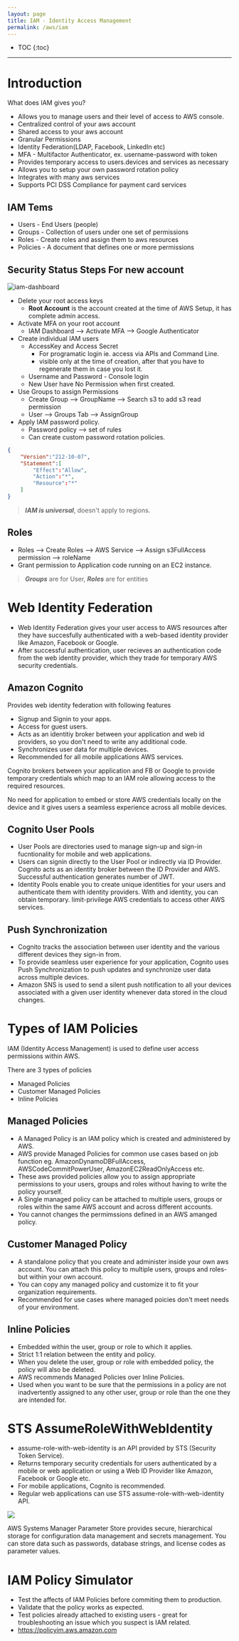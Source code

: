 ```yaml
---
layout: page
title: IAM - Identity Access Management
permalink: /aws/iam
---
```


- TOC
{:toc}

---

# Introduction

What does IAM gives you?
* Allows you to manage users and their level of access to AWS console.
* Centralized control of your aws account
* Shared access to your aws account
* Granular Permissions
* Identity Federation(LDAP, Facebook, LinkedIn etc)
* MFA - Multifactor Authenticator, ex. username-password with token
* Provides temporary access to users.devices and services as necessary
* Allows you to setup your own password rotation policy
* Integrates with many aws services
* Supports PCI DSS Compliance for payment card services

## IAM Tems
* Users - End Users (people)
* Groups - Collection of users under one set of permissions
* Roles - Create roles and assign them to aws resources
* Policies - A document that defines one or more permissions

## Security Status Steps For new account

![iam-dashboard]({{site.cdn}}/aws/iam/iam-dashboard.png)

* Delete your root access keys
    - **Root Account** is the account created at the time of AWS Setup, it has complete admin access.
* Activate MFA on your root account
    - IAM Dashboard --> Activate MFA --> Google Authenticator
* Create individual IAM users
    - AccessKey and Access Secret 
        - For programatic login ie. access via APIs and Command Line.
        - visible only at the time of creation, after that you have to regenerate them in case you lost it.
    - Username and Password - Console login
    - New User have No Permission when first created.
* Use Groups to assign Permissions
    - Create Group --> GroupName --> Search s3 to add s3 read permission
    - User --> Groups Tab --> AssignGroup
* Apply IAM password policy.
    - Password policy --> set of rules
    - Can create custom password rotation policies.

```json
{
    "Version":"212-10-07",
    "Statement":[
        "Effect":"Allow",
        "Action":"*",
        "Resource":"*"
    ]
}
```

> ***IAM is universal***, doesn't apply to regions.

## Roles
* Roles --> Create Roles --> AWS Service --> Assign s3FullAccess permission --> roleName
* Grant permission to Application code running on an EC2 instance.

> ***Groups*** are for User, ***Roles*** are for entities

# Web Identity Federation

- Web Identity Federation gives your user access to AWS resources after they have succesfully authenticated with a web-based identity provider like Amazon, Facebook or Google.
- After successful authentication, user recieves an authentication code from the web identity provider, which they trade for temporary AWS security credentials.

## Amazon Cognito
Provides web identity federation with following features
- Signup and Signin to your apps.
- Access for guest users.
- Acts as an identitiy broker between your application and web id providers, so you don't need to write any additional code.
- Synchronizes user data for multiple devices.
- Recommended for all mobile applications AWS services.

Cognito brokers between your application and FB or Google to provide temporary credentials which map to an IAM role allowing access to the required resources.

No need for application to embed or store AWS credentials locally on the device and it gives users a seamless experience across all mobile devices.

## Cognito User Pools
- User Pools are directories used to manage sign-up and sign-in fucntionality for mobile and web applications.
- Users can signin directly to the User Pool or indirectly via ID Provider. Cognito acts as an identity broker between the ID Provider and AWS. Successful authentication generates number of JWT.
- Identity Pools enable you to create unique identities for your users and authenticate them with identity providers. With and identity, you can obtain temporary. limit-privilege AWS credentials to access other AWS services.

## Push Synchronization
- Cognito tracks the association between user identity and the various different devices they sign-in from.
- To provide seamless user experience for your application, Cognito uses Push Synchronization to push updates and synchronize user data across multiple devices.
- Amazon SNS is used to send a silent push notification to all your devices associated with a given user identity whenever data stored in the cloud changes.

# Types of IAM Policies

IAM (Identity Access Management) is used to define user access permissions within AWS.

There are 3 types of policies
- Managed Policies
- Customer Managed Policies
- Inline Policies

## Managed Policies
- A Managed Policy is an IAM policy which is created and administered by AWS.
- AWS provide Managed Policies for common use cases based on job function eg. AmazonDynamoDBFullAccess, AWSCodeCommitPowerUser, AmazonEC2ReadOnlyAccess etc.
- These aws provided policies allow you to assign appropriate permissions to your users, groups and roles without having to write the policy yourself.
- A Single managed policy can be attached to multiple users, groups or roles within the same AWS account and across different accounts.
- You cannot changes the permimssions defined in an AWS amanged policy.

## Customer Managed Policy
- A standalone policy that you create and administer inside your own aws account. You can attach this policy to multiple users, groups and roles- but within your own account.
- You can copy any managed policy and customize it to fit your organization requirements.
- Recommended for use cases where managed poicies don't meet needs of your environment.

## Inline Policies
- Embedded within the user, group or role to which it applies.
- Strict 1:1 relation between the entity and policy.
- When you delete the user, group or role with embedded policy, the policy will also be deleted.
- AWS recommends Managed Policies over Inline Policies.
- Used when you want to be sure that the permissions in a policy are not inadvertently assigned to any other user, group or role than the one they are intended for.

# STS AssumeRoleWithWebIdentity

- assume-role-with-web-identity is an API provided by STS (Security Token Service).
- Returns temporary security credentials for users authenticated by a mobile or web application or using a Web ID Provider like Amazon, Facebook or Google etc.
- For mobile applications, Cognito is recommended.
- Regular web applications can use STS assume-role-with-web-identity API.

![]({{site.cdn}}/aws/dev-theory/STS-AssumeRoleWithWebIdentity.png)

AWS Systems Manager Parameter Store provides secure, hierarchical storage for configuration data management and secrets management. You can store data such as passwords, database strings, and license codes as parameter values.

# IAM Policy Simulator

- Test the affects of IAM Policies before commiting them to production.
- Validate that the policy works as expected.
- Test policies already attached to existing users - great for troubleshooting an issue which you suspect is IAM related.
- https://policyim.aws.amazon.com
